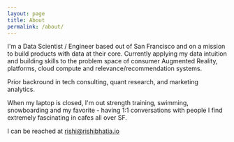 ```yaml
---
layout: page
title: About
permalink: /about/
---
```


I'm a Data Scientist / Engineer based out of San Francisco and on a mission to build products with data at their core. Currently applying my data intuition and building skills to the problem space of consumer Augmented Reality, platforms, cloud compute and relevance/recommendation systems.

Prior backround in tech consulting, quant research, and marketing analytics.

When my laptop is closed, I'm out strength training, swimming, snowboarding and my favorite - having 1:1 conversations with people I find extremely fascinating in cafes all over SF.

I can be reached at rishi@rishibhatia.io